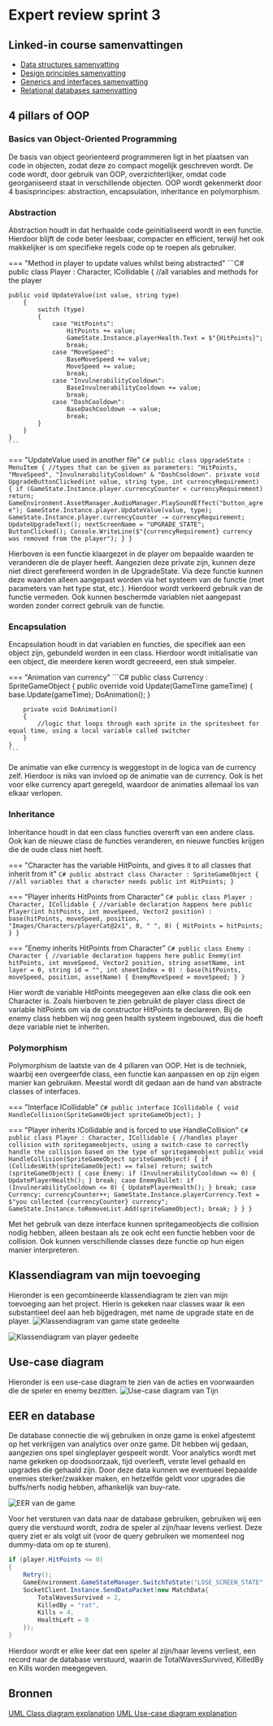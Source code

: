 # Expert review sprint 3

## Linked-in course samenvattingen

- [Data structures samenvatting](../Expert/LinkedInSummaries/data-structures.md)
- [Design principles samenvatting](../Expert/LinkedInSummaries/design-principles.md)
- [Generics and interfaces samenvatting](../Expert/LinkedInSummaries/generics-and-interfaces.md)
- [Relational databases samenvatting](../Expert/LinkedInSummaries/relational-database.md)

## 4 pillars of OOP

### Basics van Object-Oriented Programming

De basis van object georienteerd programmeren ligt in het plaatsen van code in objecten, zodat deze zo compact mogelijk geschreven wordt. De code wordt, door gebruik van OOP, overzichterlijker, omdat code georganiseerd staat in verschillende objecten. OOP wordt gekenmerkt door 4 basisprincipes: abstraction, encapsulation, inheritance en polymorphism.

### Abstraction

Abstraction houdt in dat herhaalde code geinitialiseerd wordt in een functie. Hierdoor blijft de code beter leesbaar, compacter en efficient, terwijl het ook makkelijker is om specifieke regels code op te roepen als gebruiker.

=== "Method in player to update values whilst being abstracted"
    ```C#
    public class Player : Character, ICollidable
    {
    //all variables and methods for the player

    public void UpdateValue(int value, string type)
        {
            switch (type)
            {
                case "HitPoints":
                    HitPoints += value;
                    GameState.Instance.playerHealth.Text = $"{HitPoints}";
                    break;
                case "MoveSpeed":
                    BaseMoveSpeed += value;
                    MoveSpeed += value;
                    break;
                case "InvulnerabilityCooldown":
                    BaseInvulnerabilityCooldown += value;
                    break;
                case "DashCooldown":
                    BaseDashCooldown -= value;
                    break;
            }
        }
    }
    ```

=== "UpdateValue used in another file"
    ```C#
    public class UpgradeState : MenuItem
    {
        //types that can be given as parameters: "HitPoints, "MoveSpeed", "InvulnerabilityCooldown" & "DashCooldown".
        private void UpgradeButtonClicked(int value, string type, int currencyRequirement)
        {
            if (GameState.Instance.player.currencyCounter < currencyRequirement) return;
            GameEnvironment.AssetManager.AudioManager.PlaySoundEffect("button_agree");
            GameState.Instance.player.UpdateValue(value, type);
            GameState.Instance.player.currencyCounter -= currencyRequirement;
            UpdateUpgradeText();
            nextScreenName = "UPGRADE_STATE";
            ButtonClicked();
            Console.WriteLine($"{currencyRequirement} currency was removed from the player");
        }
    }
    ```

Hierboven is een functie klaargezet in de player om bepaalde waarden te veranderen die de player heeft. Aangezien deze private zijn, kunnen deze niet direct gerefereerd worden in de UpgradeState. Via deze functie kunnen deze waarden alleen aangepast worden via het systeem van de functie (met parameters van het type stat, etc.). Hierdoor wordt verkeerd gebruik van de functie vermeden. Ook kunnen beschermde variablen niet aangepast worden zonder correct gebruik van de functie.

### Encapsulation

Encapsulation houdt in dat variablen en functies, die specifiek aan een object zijn, gebundeld worden in een class. Hierdoor wordt initialisatie van een object, die meerdere keren wordt gecreeerd, een stuk simpeler.

=== "Animation van currency"
    ```C#
    public class Currency : SpriteGameObject
    {
        public override void Update(GameTime gameTime)
        {
            base.Update(gameTime);
            DoAnimation();
        }

        private void DoAnimation()
        {
            //logic that loops through each sprite in the spritesheet for equal time, using a local variable called switcher
        }
    }
    ```

De animatie van elke currency is weggestopt in de logica van de currency zelf. Hierdoor is niks van invloed op de animatie van de currency. Ook is het voor elke currency apart geregeld, waardoor de animaties allemaal los van elkaar verlopen.

### Inheritance

Inheritance houdt in dat een class functies overerft van een andere class. Ook kan de nieuwe class de functies veranderen, en nieuwe functies krijgen die de oude class niet heeft.

=== "Character has the variable HitPoints, and gives it to all classes that inherit from it"
    ```C#
    public abstract class Character : SpriteGameObject
    {
        //all variables that a character needs
        public int HitPoints;
    }
    ```

=== "Player inherits HitPoints from Character"
    ```C#
    public class Player : Character, ICollidable
    {
        //variable declaration happens here
        public Player(int hitPoints, int moveSpeed, Vector2 position) :
                      base(hitPoints, moveSpeed, position, "Images/Characters/playerCat@2x1", 0, " ", 0)
        {
            HitPoints = hitPoints;
        }
    }
    ```

=== "Enemy inherits HitPoints from Character"
    ```C#
    public class Enemy : Character
    {
        //variable declaration happens here
        public Enemy(int hitPoints, int moveSpeed, Vector2 position, string assetName, int layer = 0, string id = "", int sheetIndex = 0) :
                     base(hitPoints, moveSpeed, position, assetName)
        {
            EnemyMoveSpeed = moveSpeed;
        }
    }
    ```

Hier wordt de variable HitPoints meegegeven aan elke class die ook een Character is. Zoals hierboven te zien gebruikt de player class direct de variable hitPoints om via de constructor HitPoints te declareren. Bij de enemy class hebben wij nog geen health systeem ingebouwd, dus die hoeft deze variable niet te inheriten.

### Polymorphism

Polymorphism de laatste van de 4 pillaren van OOP. Het is de techniek, waarbij een overgeerfde class, een functie kan aanpassen en op zijn eigen manier kan gebruiken. Meestal wordt dit gedaan aan de hand van abstracte classes of interfaces.

=== "Interface ICollidable"
    ```C#
    public interface ICollidable
	{
		void HandleCollision(SpriteGameObject spriteGameObject);
	}
    ```

=== "Player inherits ICollidable and is forced to use HandleCollision"
    ```C#
    public class Player : Character, ICollidable
    {
        //handles player collision with spritegameobjects, using a switch-case to correctly handle the collision based on the type of spritegameobject
        public void HandleCollision(SpriteGameObject spriteGameObject)
        {
            if (CollidesWith(spriteGameObject) == false) return;
            switch (spriteGameObject)
            {
                case Enemy:
                    if (InvulnerabilityCooldown <= 0)
                    {
                        UpdatePlayerHealth();
                    }
                    break;
                case EnemyBullet:
                    if (InvulnerabilityCooldown <= 0)
                    {
                        UpdatePlayerHealth();
                    }
                    break;
                case Currency:
                    currencyCounter++;
                    GameState.Instance.playerCurrency.Text = $"you collected {currencyCounter} currency";
                    GameState.Instance.toRemoveList.Add(spriteGameObject);
                    break;
            }
        }
    }
    ```

Met het gebruik van deze interface kunnen spritegameobjects die collision nodig hebben, alleen bestaan als ze ook echt een functie hebben voor de collision. Ook kunnen verschillende classes deze functie op hun eigen manier interpreteren.

## Klassendiagram van mijn toevoeging

Hieronder is een gecombineerde klassendiagram te zien van mijn toevoeging aan het project. Hierin is gekeken naar classes waar ik een substantieel deel aan heb bijgedragen, met name de upgrade state en de player.
![Klassendiagram van game state gedeelte](./Images/ClassDiagramTijn1.png)

![Klassendiagram van player gedeelte](./Images/ClassDiagramTijn2.png)

## Use-case diagram

Hieronder is een use-case diagram te zien van de acties en voorwaarden die de speler en enemy bezitten.
![Use-case diagram van Tijn](./Images/useCaseDiagramSprint3.png)

## EER en database

De database connectie die wij gebruiken in onze game is enkel afgestemt op het verkrijgen van analytics over onze game. Dit hebben wij gedaan, aangezien ons spel singleplayer gespeelt wordt. Voor analytics wordt met name gekeken op doodsoorzaak, tijd overleeft, verste level gehaald en upgrades die gehaald zijn. Door deze data kunnen we eventueel bepaalde enemies sterker/zwakker maken, en hetzelfde geldt voor upgrades die buffs/nerfs nodig hebben, afhankelijk van buy-rate.

![EER van de game](./Images/EERSprint3.png)

Voor het versturen van data naar de database gebruiken, gebruiken wij een query die verstuurd wordt, zodra de speler al zijn/haar levens verliest. Deze query ziet er als volgt uit (voor de query gebruiken we momenteel nog dummy-data om op te sturen).

```C#
if (player.HitPoints <= 0)
{
    Retry();
    GameEnvironment.GameStateManager.SwitchToState("LOSE_SCREEN_STATE");
    SocketClient.Instance.SendDataPacket(new MatchData{
        TotalWavesSurvived = 2,
        KilledBy = "rat",
        Kills = 4,
        HealthLeft = 0
    });
}
```

Hierdoor wordt er elke keer dat een speler al zijn/haar levens verliest, een record naar de database verstuurd, waarin de TotalWavesSurvived, KilledBy en Kills worden meegegeven.


## Bronnen

[UML Class diagram explanation](https://www.youtube.com/watch?v=6XrL5jXmTwM)
[UML Use-case diagram explanation](https://www.youtube.com/watch?v=4emxjxonNRI)